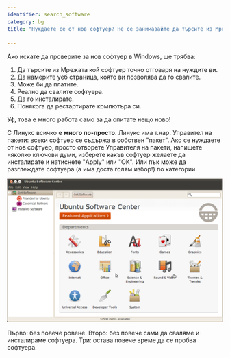 ```yaml
---
identifier: search_software
category: bg
title: "Нуждаете се от нов софтуер? Не се занимавайте да търсите из Мрежата, Линукс ще ви го намери."

---
```


Ако искате да проверите за нов софтуер в Windows, ще трябва:

<ol>
<li>Да търсите из Мрежата кой софтуер точно отговаря на нуждите ви.</li>
<li>Да намерите уеб страница, която ви позволява да го свалите.</li>
<li>Може би да платите.</li>
<li>Реално да свалите софтуера.</li>
<li>Да го инсталирате.</li>
<li>Понякога да рестартирате компютъра си.</li>
</ol>

Уф, това е много работа само за да опитате нещо ново!

С Линукс всичко е <b>много по-просто</b>. Линукс има т.нар. Управител на пакети: всеки софтуер се съдържа в собствен "пакет". Ако се нуждаете от нов софтуер, просто отворете Управителя на пакети, напишете няколко ключови думи, изберете какъв софтуер желаете да инсталирате и натиснете "Apply" или "ОК". Или пък може да разглеждате софтуера (а има доста голям избор!) по категории.

<img src="/img/synaptic.png" />

Първо: без повече ровене. Второ: без повече сами да сваляме и инсталираме софтуера. Три: остава повече време да се пробва софтуера.




